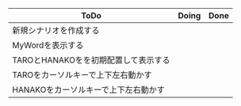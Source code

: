

|ToDo|Doing|Done|                 
| -- | -- | -- |
| 新規シナリオを作成する |  |  |
| MyWordを表示する |  |  |
| TAROとHANAKOをを初期配置して表示する |  |  |
| TAROをカーソルキーで上下左右動かす |  |  |
| HANAKOをカーソルキーで上下左右動かす |  |  |